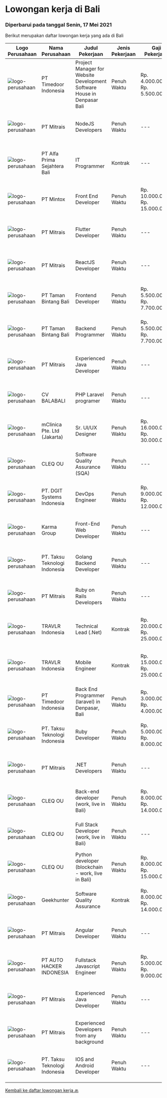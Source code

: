 
  # Lowongan kerja di Bali

  ### Diperbarui pada tanggal Senin, 17 Mei 2021

  Berikut merupakan daftar lowongan kerja yang ada di Bali

  |Logo Perusahaan | Nama Perusahaan | Judul Pekerjaan | Jenis Pekerjaan | Gaji Pekerjaan | Lokasi | Deskripsi | Tanggal diunggah | Pranala |
  | -------------- | --------------- | --------------- | --------- | --------- | -------------- | ------- | ----------- | ----------- |
  |![logo-perusahaan](https://image-service-cdn.seek.com.au/9f2111bf08df94f0ea97d6b9f360a4952c081dc6/ee4dce1061f3f616224767ad58cb2fc751b8d2dc)|PT Timedoor Indonesia|Project Manager for Website Development Software House in Denpasar Bali|Penuh Waktu|Rp. 4.000.000-Rp. 5.500.000|Bali|If you want to grow up yourself, Timedoor is one of the best places for your career. Our team has come from various culture. We welcome young people...|Senin, 17 Mei 2021|https://www.jobstreet.co.id/id/job/project-manager-for-website-development-software-house-in-denpasar-bali-3530056?token=0~73cc852e-a5a3-43fe-b79f-2906e2036d1a&sectionRank=1&jobId=jobstreet-id-job-3530056|
|![logo-perusahaan](https://image-service-cdn.seek.com.au/873c75fc9ed6df00967320d343e4e2a794129d8b/ee4dce1061f3f616224767ad58cb2fc751b8d2dc)|PT Mitrais|NodeJS Developers|Penuh Waktu|---|Bali|Build your Career with Mitrais! We're urgently looking for experienced NodeJS Developers to be part of our team for an immediate start.Our client is a...|Minggu, 16 Mei 2021|https://www.jobstreet.co.id/id/job/nodejs-developers-3529906?token=0~73cc852e-a5a3-43fe-b79f-2906e2036d1a&sectionRank=2&jobId=jobstreet-id-job-3529906|
|![logo-perusahaan](https://image-service-cdn.seek.com.au/2aec1f95308fba1d74b0e76458142927d6f5c665/ee4dce1061f3f616224767ad58cb2fc751b8d2dc)|PT Alfa Prima Sejahtera Bali|IT Programmer|Kontrak|---|Denpasar|KAPAN TERAKHIR KALI ANDA MERASA BENAR-BENAR BAHAGIA DALAM BEKERJA?Ayo seru-seruan bareng kami di Alfa Prima. Sebuah Lembaga Pendidikan yang sedang...|Senin, 17 Mei 2021|https://www.jobstreet.co.id/id/job/it-programmer-3529912?token=0~73cc852e-a5a3-43fe-b79f-2906e2036d1a&sectionRank=3&jobId=jobstreet-id-job-3529912|
|![logo-perusahaan](https://image-service-cdn.seek.com.au/7f627038ce51e0bb6e4e1ec758f678af3c8dc431/ee4dce1061f3f616224767ad58cb2fc751b8d2dc)|PT Mintox|Front End Developer|Penuh Waktu|Rp. 10.000.000-Rp. 15.000.000|Bali|Our software company is looking for an experienced Front End Developer to work on our SaaS software application, we have teams in other country and...|Minggu, 16 Mei 2021|https://www.jobstreet.co.id/id/job/front-end-developer-3527045?token=0~73cc852e-a5a3-43fe-b79f-2906e2036d1a&sectionRank=4&jobId=jobstreet-id-job-3527045|
|![logo-perusahaan](https://image-service-cdn.seek.com.au/873c75fc9ed6df00967320d343e4e2a794129d8b/ee4dce1061f3f616224767ad58cb2fc751b8d2dc)|PT Mitrais|Flutter Developer|Penuh Waktu|---|Bali|Build your Career with Mitrais !  We're looking for experienced Flutter Developer to be part of our team. What will you be doing?  Liase with...|Minggu, 16 Mei 2021|https://www.jobstreet.co.id/id/job/flutter-developer-3529904?token=0~73cc852e-a5a3-43fe-b79f-2906e2036d1a&sectionRank=5&jobId=jobstreet-id-job-3529904|
|![logo-perusahaan](https://image-service-cdn.seek.com.au/873c75fc9ed6df00967320d343e4e2a794129d8b/ee4dce1061f3f616224767ad58cb2fc751b8d2dc)|PT Mitrais|ReactJS Developer|Penuh Waktu|---|Bali|We're urgently looking for experienced ReactJS Developers to be part of our team for an immediate start.Our client is a consultancy focused company...|Sabtu, 15 Mei 2021|https://www.jobstreet.co.id/id/job/reactjs-developer-3521433?token=0~73cc852e-a5a3-43fe-b79f-2906e2036d1a&sectionRank=6&jobId=jobstreet-id-job-3521433|
|![logo-perusahaan](https://image-service-cdn.seek.com.au/ba7e6bb48a77464c232ec372703aa53398334404/ee4dce1061f3f616224767ad58cb2fc751b8d2dc)|PT Taman Bintang Bali|Frontend Developer|Penuh Waktu|Rp. 5.500.000-Rp. 7.700.000|Badung|Requirements: Minimum 1 year experience on related field Build a functioning and smooth front-end web application that interacts with our RESTful API...|Sabtu, 15 Mei 2021|https://www.jobstreet.co.id/id/job/frontend-developer-3520286?token=0~73cc852e-a5a3-43fe-b79f-2906e2036d1a&sectionRank=7&jobId=jobstreet-id-job-3520286|
|![logo-perusahaan](https://image-service-cdn.seek.com.au/ba7e6bb48a77464c232ec372703aa53398334404/ee4dce1061f3f616224767ad58cb2fc751b8d2dc)|PT Taman Bintang Bali|Backend Programmer|Penuh Waktu|Rp. 5.500.000-Rp. 7.700.000|Badung|Requirements: 1 year doing backend using NodeJS using framework (Express, Nest, etc). Able to work with Typescript Language Good understanding of...|Jumat, 14 Mei 2021|https://www.jobstreet.co.id/id/job/backend-programmer-3520342?token=0~73cc852e-a5a3-43fe-b79f-2906e2036d1a&sectionRank=8&jobId=jobstreet-id-job-3520342|
|![logo-perusahaan](https://image-service-cdn.seek.com.au/873c75fc9ed6df00967320d343e4e2a794129d8b/ee4dce1061f3f616224767ad58cb2fc751b8d2dc)|PT Mitrais|Experienced Java Developer|Penuh Waktu|---|Bali|Build your Career with Mitrais!  We have clients who are urgently looking for Experienced Java developers for an immediate start. What will you be...|Minggu, 16 Mei 2021|https://www.jobstreet.co.id/id/job/experienced-java-developer-3529905?token=0~73cc852e-a5a3-43fe-b79f-2906e2036d1a&sectionRank=9&jobId=jobstreet-id-job-3529905|
|![logo-perusahaan](https://image-service-cdn.seek.com.au/cf4d03df9bfd8d1cf47f32651a41f07269e49a8d/ee4dce1061f3f616224767ad58cb2fc751b8d2dc)|CV BALABALI|PHP Laravel programer|Penuh Waktu|---|Denpasar|We are a new tech company based in Denpasar (Bali) and Surabaya (East Java) with mostly experienced developers, providing solutions for local to...|Kamis, 13 Mei 2021|https://www.jobstreet.co.id/id/job/php-laravel-programer-3519146?token=0~73cc852e-a5a3-43fe-b79f-2906e2036d1a&sectionRank=10&jobId=jobstreet-id-job-3519146|
|![logo-perusahaan](https://image-service-cdn.seek.com.au/7665bb5bd589f085f653b36d2f3cbccaf93e5953/ee4dce1061f3f616224767ad58cb2fc751b8d2dc)|mClinica Pte. Ltd (Jakarta)|Sr. UI/UX Designer|Penuh Waktu|Rp. 16.000.000-Rp. 30.000.000|Bali|mClinica is hiring for a Sr. UI/UX Designer to support our growth regionally and globally. We are looking for a highly ambitious, dynamic individual...|Kamis, 13 Mei 2021|https://www.jobstreet.co.id/id/job/sr-ui-ux-designer-3523713?token=0~73cc852e-a5a3-43fe-b79f-2906e2036d1a&sectionRank=11&jobId=jobstreet-id-job-3523713|
|![logo-perusahaan](https://image-service-cdn.seek.com.au/83f6c0a379be672bd3733ebae34ee48ae48afc54/ee4dce1061f3f616224767ad58cb2fc751b8d2dc)|CLEQ OU|Software Quality Assurance (SQA)|Penuh Waktu|---|Badung|About ItsavirusItsavirus is a software company with offices in Bali, Singapore and Amsterdam. With a relative small group of people, we work on great...|Rabu, 12 Mei 2021|https://www.jobstreet.co.id/id/job/software-quality-assurance-sqa-3529495?token=0~73cc852e-a5a3-43fe-b79f-2906e2036d1a&sectionRank=12&jobId=jobstreet-id-job-3529495|
|![logo-perusahaan](https://image-service-cdn.seek.com.au/e93bc75036be941b9c3ff3a55670cb236457b0c4/ee4dce1061f3f616224767ad58cb2fc751b8d2dc)|PT. DGIT Systems Indonesia|DevOps Engineer|Penuh Waktu|Rp. 9.000.000-Rp. 12.000.000|Bali|DevOps Engineer The RoleWe are looking for a DevOps Engineer with excellent Linux system administration and management skills to support our teams...|Rabu, 12 Mei 2021|https://www.jobstreet.co.id/id/job/devops-engineer-3522002?token=0~73cc852e-a5a3-43fe-b79f-2906e2036d1a&sectionRank=13&jobId=jobstreet-id-job-3522002|
|![logo-perusahaan](https://image-service-cdn.seek.com.au/8fa09eee0320660556707b875647ff389044baac/ee4dce1061f3f616224767ad58cb2fc751b8d2dc)|Karma Group|Front-End Web Developer|Penuh Waktu|---|Denpasar|We are an international Boutique Luxury Hospitality company with a tight-knit team of digital designers and developers. As we continue to expand, we...|Senin, 10 Mei 2021|https://www.jobstreet.co.id/id/job/front-end-web-developer-3527814?token=0~73cc852e-a5a3-43fe-b79f-2906e2036d1a&sectionRank=14&jobId=jobstreet-id-job-3527814|
|![logo-perusahaan](https://image-service-cdn.seek.com.au/cdad7eadbef6a47d2c5b4d08a7c1b9886e8f7f8f/ee4dce1061f3f616224767ad58cb2fc751b8d2dc)|PT. Taksu Teknologi Indonesia|Golang Backend Developer|Penuh Waktu|---|Bali|Join Our Team, we are Hiring! If you call yourself a Golang Backend Developer, maybe you are the one! We’re looking for.A Dedicated also dynamic youth...|Rabu, 12 Mei 2021|https://www.jobstreet.co.id/id/job/golang-backend-developer-3517976?token=0~73cc852e-a5a3-43fe-b79f-2906e2036d1a&sectionRank=15&jobId=jobstreet-id-job-3517976|
|![logo-perusahaan](https://image-service-cdn.seek.com.au/873c75fc9ed6df00967320d343e4e2a794129d8b/ee4dce1061f3f616224767ad58cb2fc751b8d2dc)|PT Mitrais|Ruby on Rails Developers|Penuh Waktu|---|Bali|Build your Career with Mitrais ! We're urgently looking for experienced Ruby On Rails  Developers to be part of our team for an immediate...|Rabu, 12 Mei 2021|https://www.jobstreet.co.id/id/job/ruby-on-rails-developers-3529360?token=0~73cc852e-a5a3-43fe-b79f-2906e2036d1a&sectionRank=16&jobId=jobstreet-id-job-3529360|
|![logo-perusahaan](https://image-service-cdn.seek.com.au/0b12a742ea945bde3fd751c06ca5f47bb2053690/ee4dce1061f3f616224767ad58cb2fc751b8d2dc)|TRAVLR Indonesia|Technical Lead (.Net)|Kontrak|Rp. 20.000.000-Rp. 25.000.000|Badung|Technical Lead (.NET)We are searching for an innovative Technical Lead to join our company. As the Technical Lead, you will oversee the company’s...|Rabu, 12 Mei 2021|https://www.jobstreet.co.id/id/job/technical-lead-net-3521957?token=0~73cc852e-a5a3-43fe-b79f-2906e2036d1a&sectionRank=17&jobId=jobstreet-id-job-3521957|
|![logo-perusahaan](https://image-service-cdn.seek.com.au/0b12a742ea945bde3fd751c06ca5f47bb2053690/ee4dce1061f3f616224767ad58cb2fc751b8d2dc)|TRAVLR Indonesia|Mobile Engineer|Kontrak|Rp. 15.000.000-Rp. 25.000.000|Badung|React Native Job SpecificationMobile App DeveloperAs mobile app developer in TRAVLR, you’ll collaborate with stakeholders like UI designer, backend...|Rabu, 12 Mei 2021|https://www.jobstreet.co.id/id/job/mobile-engineer-3517208?token=0~73cc852e-a5a3-43fe-b79f-2906e2036d1a&sectionRank=18&jobId=jobstreet-id-job-3517208|
|![logo-perusahaan](https://image-service-cdn.seek.com.au/9f2111bf08df94f0ea97d6b9f360a4952c081dc6/ee4dce1061f3f616224767ad58cb2fc751b8d2dc)|PT Timedoor Indonesia|Back End Programmer (laravel) in Denpasar, Bali|Penuh Waktu|Rp. 3.000.000-Rp. 4.000.000|Denpasar|If you want to develop yourself, Timedoor is one of the best places to start your career. Our team comes from various cultures. We welcome young...|Selasa, 11 Mei 2021|https://www.jobstreet.co.id/id/job/back-end-programmer-laravel-in-denpasar-bali-3528535?token=0~73cc852e-a5a3-43fe-b79f-2906e2036d1a&sectionRank=19&jobId=jobstreet-id-job-3528535|
|![logo-perusahaan](https://image-service-cdn.seek.com.au/cdad7eadbef6a47d2c5b4d08a7c1b9886e8f7f8f/ee4dce1061f3f616224767ad58cb2fc751b8d2dc)|PT. Taksu Teknologi Indonesia|Ruby Developer|Penuh Waktu|Rp. 5.000.000-Rp. 8.000.000|Bali|Join Our Team, we are Hiring! We’re looking for a Dedicated also dynamic engineer to join us as a team to be in the position of Ruby Developer.  At...|Rabu, 12 Mei 2021|https://www.jobstreet.co.id/id/job/ruby-developer-3518419?token=0~73cc852e-a5a3-43fe-b79f-2906e2036d1a&sectionRank=20&jobId=jobstreet-id-job-3518419|
|![logo-perusahaan](https://image-service-cdn.seek.com.au/873c75fc9ed6df00967320d343e4e2a794129d8b/ee4dce1061f3f616224767ad58cb2fc751b8d2dc)|PT Mitrais|.NET Developers|Penuh Waktu|---|Denpasar|Build your Career with Mitrais !  We're looking for experienced .NET Software Engineers to be part of our team.  What will you be doing ?  Coding high...|Rabu, 12 Mei 2021|https://www.jobstreet.co.id/id/job/net-developers-3529365?token=0~73cc852e-a5a3-43fe-b79f-2906e2036d1a&sectionRank=21&jobId=jobstreet-id-job-3529365|
|![logo-perusahaan](https://image-service-cdn.seek.com.au/83f6c0a379be672bd3733ebae34ee48ae48afc54/ee4dce1061f3f616224767ad58cb2fc751b8d2dc)|CLEQ OU|Back-end developer (work, live in Bali)|Penuh Waktu|Rp. 8.000.000-Rp. 14.000.000|Badung|About ItsavirusItsavirus is a software company with offices in Bali, Singapore and Amsterdam. With a relative small group of people, we work on great...|Selasa, 11 Mei 2021|https://www.jobstreet.co.id/id/job/back-end-developer-work-live-in-bali-3529331?token=0~73cc852e-a5a3-43fe-b79f-2906e2036d1a&sectionRank=22&jobId=jobstreet-id-job-3529331|
|![logo-perusahaan](https://image-service-cdn.seek.com.au/83f6c0a379be672bd3733ebae34ee48ae48afc54/ee4dce1061f3f616224767ad58cb2fc751b8d2dc)|CLEQ OU|Full Stack Developer (work, live in Bali)|Penuh Waktu|---|Badung|About ItsavirusItsavirus is a software company with offices in Bali, Singapore and Amsterdam. We work on great projects that have a positive impact...|Selasa, 11 Mei 2021|https://www.jobstreet.co.id/id/job/full-stack-developer-work-live-in-bali-3529321?token=0~73cc852e-a5a3-43fe-b79f-2906e2036d1a&sectionRank=23&jobId=jobstreet-id-job-3529321|
|![logo-perusahaan](https://image-service-cdn.seek.com.au/83f6c0a379be672bd3733ebae34ee48ae48afc54/ee4dce1061f3f616224767ad58cb2fc751b8d2dc)|CLEQ OU|Python developer (blockchain - work, live in Bali)|Penuh Waktu|Rp. 8.000.000-Rp. 15.000.000|Badung|About MelalieMelalie is a peer-to-peer (P2P) mobility marketplace. On the Melalie platform, people can rent vehicles from each other, without the need...|Selasa, 11 Mei 2021|https://www.jobstreet.co.id/id/job/python-developer-blockchain-work-live-in-bali-3529319?token=0~73cc852e-a5a3-43fe-b79f-2906e2036d1a&sectionRank=24&jobId=jobstreet-id-job-3529319|
|![logo-perusahaan](https://image-service-cdn.seek.com.au/9b1ac08312d45d7e6f0965d6cfa215d52017a644/ee4dce1061f3f616224767ad58cb2fc751b8d2dc)|Geekhunter|Software Quality Assurance|Kontrak|Rp. 8.000.000-Rp. 14.000.000|Denpasar|On behalf of our client, we are hiring for the Software Quality Assurance position (remote position/Denpasar, Bali)Job Requirement Professional...|Senin, 10 Mei 2021|https://www.jobstreet.co.id/id/job/software-quality-assurance-3528060?token=0~73cc852e-a5a3-43fe-b79f-2906e2036d1a&sectionRank=25&jobId=jobstreet-id-job-3528060|
|![logo-perusahaan](https://image-service-cdn.seek.com.au/873c75fc9ed6df00967320d343e4e2a794129d8b/ee4dce1061f3f616224767ad58cb2fc751b8d2dc)|PT Mitrais|Angular Developer|Penuh Waktu|---|Bali|Build your Career with Mitrais !  We're looking for experienced Angular Developer to be part of our team.  What will you be doing?  Liase with...|Rabu, 12 Mei 2021|https://www.jobstreet.co.id/id/job/angular-developer-3529367?token=0~73cc852e-a5a3-43fe-b79f-2906e2036d1a&sectionRank=26&jobId=jobstreet-id-job-3529367|
|![logo-perusahaan](https://us.123rf.com/450wm/pavelstasevich/pavelstasevich1811/pavelstasevich181101027/112815900-stock-vector-no-image-available-icon-flat-vector.jpg?ver=6)|PT AUTO HACKER INDONESIA|Fullstack Javascript Engineer|Penuh Waktu|Rp. 5.000.000-Rp. 9.000.000|Bali|Weeii is a startup that creates value through profitable trading of second-hand scooters. We use the latest web, mobile, and cloud technologies and...|Selasa, 11 Mei 2021|https://www.jobstreet.co.id/id/job/fullstack-javascript-engineer-3525788?token=0~73cc852e-a5a3-43fe-b79f-2906e2036d1a&sectionRank=27&jobId=jobstreet-id-job-3525788|
|![logo-perusahaan](https://image-service-cdn.seek.com.au/873c75fc9ed6df00967320d343e4e2a794129d8b/ee4dce1061f3f616224767ad58cb2fc751b8d2dc)|PT Mitrais|Experienced Java Developer|Penuh Waktu|---|Bali|Build your Career with Mitrais!  We have clients who are urgently looking for Experienced Java developers for an immediate start. What will you be...|Rabu, 12 Mei 2021|https://www.jobstreet.co.id/id/job/experienced-java-developer-3529373?token=0~73cc852e-a5a3-43fe-b79f-2906e2036d1a&sectionRank=28&jobId=jobstreet-id-job-3529373|
|![logo-perusahaan](https://image-service-cdn.seek.com.au/873c75fc9ed6df00967320d343e4e2a794129d8b/ee4dce1061f3f616224767ad58cb2fc751b8d2dc)|PT Mitrais|Experienced Developers from any background|Penuh Waktu|---|Bali|Build your Career with Mitrais !  We're looking for experienced Software Engineers from any background to be part of our team.  What will you...|Selasa, 11 Mei 2021|https://www.jobstreet.co.id/id/job/experienced-developers-from-any-background-3528712?token=0~73cc852e-a5a3-43fe-b79f-2906e2036d1a&sectionRank=29&jobId=jobstreet-id-job-3528712|
|![logo-perusahaan](https://image-service-cdn.seek.com.au/cdad7eadbef6a47d2c5b4d08a7c1b9886e8f7f8f/ee4dce1061f3f616224767ad58cb2fc751b8d2dc)|PT. Taksu Teknologi Indonesia|IOS and Android Developer|Penuh Waktu|---|Bali|Join Our Team, we are Hiring! We’re looking for a Dedicated also dynamic engineer to join us as a team to be in the position of iOS and Android...|Selasa, 11 Mei 2021|https://www.jobstreet.co.id/id/job/ios-and-android-developer-3517092?token=0~73cc852e-a5a3-43fe-b79f-2906e2036d1a&sectionRank=30&jobId=jobstreet-id-job-3517092|


  [Kembali ke daftar lowongan kerja 🔙](../README.md#daftar-lowongan-kerja)
  